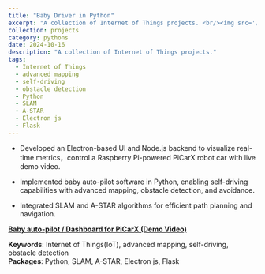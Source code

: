 ```yaml
---
title: "Baby Driver in Python"
excerpt: "A collection of Internet of Things projects. <br/><img src='/images/PiCarX.png'>"
collection: projects
category: pythons
date: 2024-10-16
description: "A collection of Internet of Things projects."
tags:
  - Internet of Things
  - advanced mapping
  - self-driving
  - obstacle detection
  - Python
  - SLAM
  - A-STAR
  - Electron js
  - Flask
---
```



- Developed an Electron-based UI and Node.js backend to visualize real-time metrics，control a Raspberry Pi-powered PiCarX robot car with live demo video.

- Implemented baby auto-pilot software in Python, enabling self-driving capabilities with advanced mapping, obstacle detection, and avoidance.

- Integrated SLAM and A-STAR algorithms for efficient path planning and navigation.

**[ Baby auto-pilot / Dashboard for PiCarX (Demo Video)](https://youtu.be/OiLRXp2DdbU)**

**Keywords**: Internet of Things(IoT), advanced mapping, self-driving, obstacle detection    
**Packages**: Python, SLAM, A-STAR, Electron js, Flask
